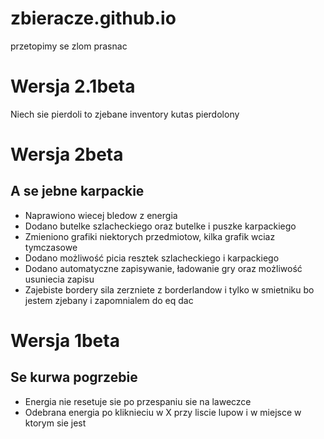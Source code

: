 # zbieracze.github.io
przetopimy se zlom prasnac

# Wersja 2.1beta

Niech sie pierdoli to zjebane inventory kutas pierdolony

# Wersja 2beta

## A se jebne karpackie

* Naprawiono wiecej bledow z energia
* Dodano butelke szlacheckiego oraz butelke i puszke karpackiego
* Zmieniono grafiki niektorych przedmiotow, kilka grafik wciaz tymczasowe
* Dodano możliwość picia resztek szlacheckiego i karpackiego
* Dodano automatyczne zapisywanie, ładowanie gry oraz możliwość usuniecia zapisu
* Zajebiste bordery sila zerzniete z borderlandow i tylko w smietniku bo jestem zjebany i zapomnialem do eq dac

# Wersja 1beta
## Se kurwa pogrzebie

* Energia nie resetuje sie po przespaniu sie na laweczce
* Odebrana energia po kliknieciu w X przy liscie lupow i w miejsce w ktorym sie jest
